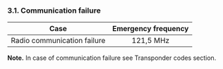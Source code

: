 ### **3.1. Communication failure**

|            Case             | Emergency frequency |
| :-------------------------: | :-----------------: |
| Radio communication failure |      121,5 MHz      |

**Note.** In case of communication failure see Transponder codes section.